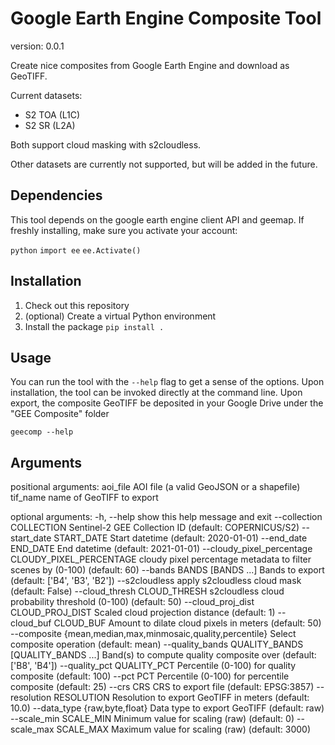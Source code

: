 # Google Earth Engine Composite Tool

version: 0.0.1

Create nice composites from Google Earth Engine and download as GeoTIFF.

Current datasets:
- S2 TOA (L1C) 
- S2 SR (L2A)

Both support cloud masking with s2cloudless.

Other datasets are currently not supported, but will be added in the future.

## Dependencies

This tool depends on the google earth engine client API and geemap.
If freshly installing, make sure you activate your account:

`python`
`import ee`
`ee.Activate()`

## Installation

1. Check out this repository
2. (optional) Create a virtual Python environment
3. Install the package `pip install .`

## Usage

You can run the tool with the `--help` flag to get a sense of the options.
Upon installation, the tool can be invoked directly at the command line.
Upon export, the composite GeoTIFF be deposited in your Google Drive under the "GEE Composite" folder

`geecomp --help`

## Arguments

positional arguments:
  aoi_file              AOI file (a valid GeoJSON or a shapefile)
  tif_name              name of GeoTIFF to export

optional arguments:
  -h, --help            show this help message and exit
  --collection COLLECTION
                        Sentinel-2 GEE Collection ID (default: COPERNICUS/S2)
  --start_date START_DATE
                        Start datetime (default: 2020-01-01)
  --end_date END_DATE   End datetime (default: 2021-01-01)
  --cloudy_pixel_percentage CLOUDY_PIXEL_PERCENTAGE
                        cloudy pixel percentage metadata to filter scenes by (0-100) (default: 60)
  --bands BANDS [BANDS ...]
                        Bands to export (default: ['B4', 'B3', 'B2'])
  --s2cloudless         apply s2cloudless cloud mask (default: False)
  --cloud_thresh CLOUD_THRESH
                        s2cloudless cloud probability threshold (0-100) (default: 50)
  --cloud_proj_dist CLOUD_PROJ_DIST
                        Scaled cloud projection distance (default: 1)
  --cloud_buf CLOUD_BUF
                        Amount to dilate cloud pixels in meters (default: 50)
  --composite {mean,median,max,minmosaic,quality,percentile}
                        Select composite operation (default: mean)
  --quality_bands QUALITY_BANDS [QUALITY_BANDS ...]
                        Band(s) to compute quality composite over (default: ['B8', 'B4'])
  --quality_pct QUALITY_PCT
                        Percentile (0-100) for quality composite (default: 100)
  --pct PCT             Percentile (0-100) for percentile composite (default: 25)
  --crs CRS             CRS to export file (default: EPSG:3857)
  --resolution RESOLUTION
                        Resolution to export GeoTIFF in meters (default: 10.0)
  --data_type {raw,byte,float}
                        Data type to export GeoTIFF (default: raw)
  --scale_min SCALE_MIN
                        Minimum value for scaling (raw) (default: 0)
  --scale_max SCALE_MAX
                        Maximum value for scaling (raw) (default: 3000)

